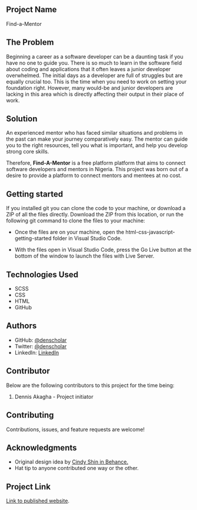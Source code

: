 ## Project Name
Find-a-Mentor

## The Problem
Beginning a career as a software developer can be a daunting task if you have no one to guide you. There is so much to learn in the software field about coding and applications that it often leaves a junior developer overwhelmed. The initial days as a developer are full of struggles but are equally crucial too. This is the time when you need to work on setting your foundation right. However, many would-be and junior developers are lacking in this area which is directly affecting their output in their place of work. 

## Solution
An experienced mentor who has faced similar situations and problems in the past can make your journey comparatively easy. The mentor can guide you to the right resources, tell you what is important, and help you develop strong core skills. 

Therefore, **Find-A-Mentor** is a free platform platform that aims to connect software developers and mentors in Nigeria. This project was born out of a desire to provide a platform to connect mentors and mentees at no cost.

## Getting started
If you installed git you can clone the code to your machine, or download a ZIP of all the files directly. Download the ZIP from this location, or run the following git command to clone the files to your machine:

* Once the files are on your machine, open the html-css-javascript-getting-started folder in Visual Studio Code.

* With the files open in Visual Studio Code, press the Go Live button at the bottom of the window to launch the files with Live Server.

## Technologies Used
* SCSS
* CSS
* HTML
* GitHub

## Authors

- GitHub: [@denscholar](https://github.com/denscholar)
- Twitter: [@denscholar](https://twitter.com/dennisakagha)
- LinkedIn: [LinkedIn](https://www.linkedin.com/in/dennisakagha/)

## Contributor
Below are the following contributors to this project for the time being:
1. Dennis Akagha - Project initiator

## Contributing 
Contributions, issues, and feature requests are welcome!

## Acknowledgments
- Original design idea by [Cindy Shin in Behance.](https://www.behance.net/gallery/29845175/CC-Global-Summit-2015)
- Hat tip to anyone contributed one way or the other.

## Project Link 
[Link to published website](https://denscholar.github.io/Mentorship-platform-capstone-project-module1/).
